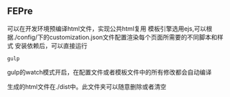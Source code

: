 ## FEPre
可以在开发环境预编译html文件，实现公共html复用
模板引擎选用ejs,可以根据./config/下的customization.json文件配置渲染每个页面所需要的不同脚本和样式
安装依赖后，可以直接运行
```
gulp
```
gulp的watch模式开启，在配置文件或者模板文件中的所有修改都会自动编译

生成的html文件在./dist中。此文件夹可以随意删除或者清空
